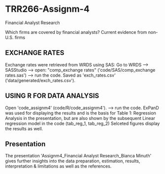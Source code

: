 # TRR266-Assignm-4
Financial Analyst Research

Which firms are covered by financial analysts? Current evidence from non-U.S. firms

## EXCHANGE RATES
Exchange rates were retrieved from WRDS using SAS: 
Go to WRDS --> SASStudio --> open: "comp_exchange rates" ('code/SAS/comp_exchange rates.sas') --> run the code.
Saved as 'exch_rates.csv' ('data/generated/exch_rates.csv').

## USING R FOR DATA ANALYSIS
Open 'code_assignm4' (code/R/code_assignm4'). --> run the code.
ExPanD was used for displaying the results and is the basis for Table 1: Regression Analysis in the presentation, but are also shown by the subsequent Linear regression model in the code (tab_reg_1, tab_reg_2)
Selceted figures display the results as well. 

## Presentation
The presentation 'Assignm4_Financial Analyst Research_Bianca Minuth' gives further insights into the data preparation, estimation, results, interpretation & limitations as well as the references.
